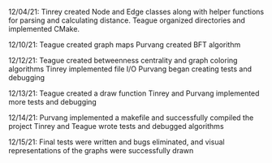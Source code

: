 12/04/21: 
Tinrey created Node and Edge classes along with helper functions for parsing and calculating distance. 
Teague organized directories and implemented CMake.

12/10/21:
Teague created graph maps
Purvang created BFT algorithm

12/12/21:
Teague created betweenness centrality and graph coloring algorithms
Tinrey implemented file I/O
Purvang began creating tests and debugging

12/13/21:
Teague created a draw function
Tinrey and Purvang implemented more tests and debugging

12/14/21:
Purvang implemented a makefile and successfully compiled the project
Tinrey and Teague wrote tests and debugged algorithms

12/15/21:
Final tests were written and bugs eliminated, and visual representations of the graphs were successfully drawn
